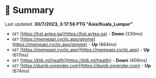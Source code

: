 # 📖 Summary
Last updated: **30/7/2023, 3:17:56 PTG "Asia/Kuala_Lumpur"**

- `GET` [https://hst.aytea.ga](https://hst.aytea.ga) - **Down** (330ms)
- `GET` [https://memeapi.cyclic.app/gimme](https://memeapi.cyclic.app/gimme) - **Up** (864ms)
- `GET` [https://memeapi.cyclic.app](https://memeapi.cyclic.app) - **Up** (617ms)
- `GET` [https://klik.ml/health](https://klik.ml/health) - **Down** (409ms)
- `GET` [https://dumb.onrender.com](https://dumb.onrender.com) - **Up** (674ms)

